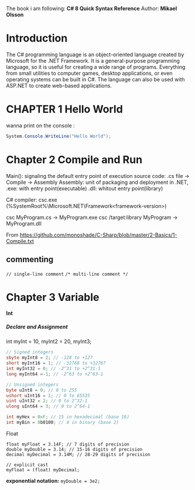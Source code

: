 The book i am following:
**C# 8 Quick Syntax Reference**
Author: **Mikael Olsson**

# Introduction
The C# programming language is an object-oriented language created by
Microsoft for the .NET Framework. It is a general-purpose
programming language, so it is useful for creating a wide range of
programs. Everything from small utilities to computer games, desktop
applications, or even operating systems can be built in C#. The language
can also be used with ASP.NET to create web-based applications.

# CHAPTER 1 Hello World
wanna print on the console :
```c#
System.Console.WriteLine("Hello World");
```
# Chapter 2 Compile and Run

Main(): signaling the default entry point of execution
source code: .cs file -> Compile -> Assembly
Assembly:
	unit of packaging and deployment in .NET, 
	.exe: with entry point(executable)
	.dll: whitout entry point(library)

C# compiler: csc.exe (%SystemRoot%\Microsoft.NET\Framework\<framework-version>)

csc MyProgram.cs -> MyProgram.exe
csc /target:library MyProgram -> MyProgram.dll

From <https://github.com/monoshade/C-Sharp/blob/master/2-Basics/1-Compile.txt> 
## commenting
``
// single-line comment
``
`
/* multi-line
comment */
`
# Chapter 3 Variable

**Int**
##### Declare and Assignment
int myInt = 10, myInt2 = 20, myInt3;
```c#
// Signed integers
sbyte myInt8 = 2; // -128 to +127
short myInt16 = 1; // -32768 to +32767
int myInt32 = 0; // -2^31 to +2^31-1
long myInt64 =-1; // -2^63 to +2^63-1
```
```c#
// Unsigned integers
byte uInt8 = 0; // 0 to 255
ushort uInt16 = 1; // 0 to 65535
uint uInt32 = 2; // 0 to 2^32-1
ulong uInt64 = 3; // 0 to 2^64-1
```

```c#
int myHex = 0xF; // 15 in hexadecimal (base 16)
int myBin = 0b0100; // 4 in binary (base 2)
```
Float
```
float myFloat = 3.14F; // 7 digits of precision
double myDouble = 3.14; // 15-16 digits of precision
decimal myDecimal = 3.14M; // 28-29 digits of precision
```
```
// explicit cast
myFloat = (float) myDecimal; 
```
**exponential notation:**
``
myDouble = 3e2;
``
